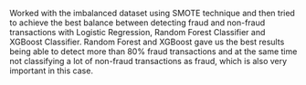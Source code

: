Worked with the imbalanced dataset using SMOTE technique and then tried to achieve the best balance between detecting fraud and non-fraud transactions with Logistic Regression, Random Forest Classifier and XGBoost Classifier.
Random Forest and XGBoost gave us the best results being able to detect more than 80% fraud transactions and at the same time not classifying a lot of non-fraud transactions as fraud, which is also very important in this case.

